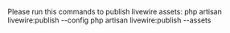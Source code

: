 Please run this commands to publish livewire assets:
php artisan livewire:publish --config 
php artisan livewire:publish --assets 
